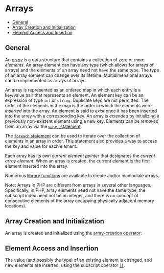 # Arrays

<!-- TOC -->

- [General](#general)
- [Array Creation and Initialization](#array-creation-and-initialization)
- [Element Access and Insertion](#element-access-and-insertion)

<!-- /TOC -->

## General

An [*array*](http://php.net/manual/language.types.array.php) is a data structure that contains a collection of zero or
more *elements*. An array element can have any type (which allows for arrays of arrays)
and the elements of an array need not have the same type. The type of an array element can change over its lifetime.
Multidimensional arrays can be implemented as arrays of arrays.

An array is represented as an ordered map in which each entry is a key/value pair
that represents an element. An element key can be an expression of type
`int` or `string`. Duplicate keys are not permitted. The order of the
elements in the map is the order in which the elements were *inserted*
into the array. An element is said to *exist* once it has been inserted
into the array with a corresponding key. An array is *extended* by
initializing a previously non-existent element using a new key. Elements
can be *removed* from an array via the [`unset` statement](11-statements.md#the-unset-statement).

The [`foreach` statement](11-statements.md#the-foreach-statement) can be used to iterate over the
collection of elements in an array in order. This statement also provides a way to access the key and value
for each element.

Each array has its own *current element pointer* that designates the
*current array element*. When an array is created, the current element
is the first element inserted into the array.

Numerous [library functions](http://php.net/manual/en/ref.array.php) are available to create and/or manipulate
arrays.

Note: Arrays in PHP are different from arrays in several other languages.
Specifically, in PHP, array elements need not have the same type, the subscript index need not be an integer,
and there is no concept of consecutive elements of the array occupying physically adjacent memory locations).

## Array Creation and Initialization

An array is created and initialized using the
[array-creation operator](10-expressions.md#array-creation-operator):

## Element Access and Insertion

The value (and possibly the type) of an existing element is changed, and
new elements are inserted, using the subscript operator [`[]`](10-expressions.md#subscript-operator).
